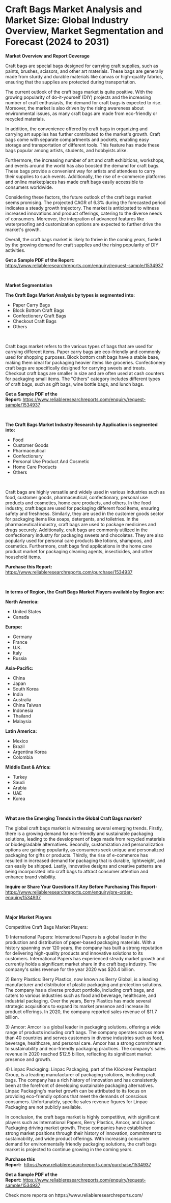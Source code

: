 <p><h1>Craft Bags Market Analysis and Market Size: Global Industry Overview, Market Segmentation and Forecast (2024 to 2031)</h1></p><p><strong>Market Overview and Report Coverage</strong></p>
<p><p>Craft bags are special bags designed for carrying craft supplies, such as paints, brushes, scissors, and other art materials. These bags are generally made from sturdy and durable materials like canvas or high-quality fabrics, ensuring that the supplies are protected during transportation.</p><p>The current outlook of the craft bags market is quite positive. With the growing popularity of do-it-yourself (DIY) projects and the increasing number of craft enthusiasts, the demand for craft bags is expected to rise. Moreover, the market is also driven by the rising awareness about environmental issues, as many craft bags are made from eco-friendly or recycled materials.</p><p>In addition, the convenience offered by craft bags in organizing and carrying art supplies has further contributed to the market's growth. Craft bags come with separate compartments and pockets, enabling easy storage and transportation of different tools. This feature has made these bags popular among artists, students, and hobbyists alike.</p><p>Furthermore, the increasing number of art and craft exhibitions, workshops, and events around the world has also boosted the demand for craft bags. These bags provide a convenient way for artists and attendees to carry their supplies to such events. Additionally, the rise of e-commerce platforms and online marketplaces has made craft bags easily accessible to consumers worldwide.</p><p>Considering these factors, the future outlook of the craft bags market seems promising. The projected CAGR of 6.3% during the forecasted period indicates a steady growth trajectory. The market is anticipated to witness increased innovations and product offerings, catering to the diverse needs of consumers. Moreover, the integration of advanced features like waterproofing and customization options are expected to further drive the market's growth.</p><p>Overall, the craft bags market is likely to thrive in the coming years, fueled by the growing demand for craft supplies and the rising popularity of DIY activities.</p></p>
<p><strong>Get a Sample PDF of the Report:</strong> <a href="https://www.reliableresearchreports.com/enquiry/request-sample/1534937">https://www.reliableresearchreports.com/enquiry/request-sample/1534937</a></p>
<p>&nbsp;</p>
<p><strong>Market Segmentation</strong></p>
<p><strong>The Craft Bags Market Analysis by types is segmented into:</strong></p>
<p><ul><li>Paper Carry Bags</li><li>Block Bottom Craft Bags</li><li>Confectionery Craft Bags</li><li>Checkout Craft Bags</li><li>Others</li></ul></p>
<p>&nbsp;</p>
<p><p>Craft bags market refers to the various types of bags that are used for carrying different items. Paper carry bags are eco-friendly and commonly used for shopping purposes. Block bottom craft bags have a stable base, making them ideal for packaging heavier items like groceries. Confectionery craft bags are specifically designed for carrying sweets and treats. Checkout craft bags are smaller in size and are often used at cash counters for packaging small items. The "Others" category includes different types of craft bags, such as gift bags, wine bottle bags, and lunch bags.</p></p>
<p><strong>Get a Sample PDF of the Report:</strong>&nbsp;<a href="https://www.reliableresearchreports.com/enquiry/request-sample/1534937">https://www.reliableresearchreports.com/enquiry/request-sample/1534937</a></p>
<p>&nbsp;</p>
<p><strong>The Craft Bags Market Industry Research by Application is segmented into:</strong></p>
<p><ul><li>Food</li><li>Customer Goods</li><li>Pharmaceutical</li><li>Confectionary</li><li>Personal Use Product And Cosmetic</li><li>Home Care Products</li><li>Others</li></ul></p>
<p>&nbsp;</p>
<p><p>Craft bags are highly versatile and widely used in various industries such as food, customer goods, pharmaceutical, confectionary, personal use products and cosmetics, home care products, and others. In the food industry, craft bags are used for packaging different food items, ensuring safety and freshness. Similarly, they are used in the customer goods sector for packaging items like soaps, detergents, and toiletries. In the pharmaceutical industry, craft bags are used to package medicines and drugs securely. Additionally, craft bags are commonly utilized in the confectionary industry for packaging sweets and chocolates. They are also popularly used for personal care products like lotions, shampoos, and cosmetics. Furthermore, craft bags find applications in the home care product market for packaging cleaning agents, insecticides, and other household items.</p></p>
<p><strong>Purchase this Report:</strong>&nbsp; <a href="https://www.reliableresearchreports.com/purchase/1534937">https://www.reliableresearchreports.com/purchase/1534937</a></p>
<p>&nbsp;</p>
<p><strong>In terms of Region, the Craft Bags Market Players available by Region are:</strong></p>
<p>
    <p> <strong> North America: </strong>
        <ul>
            <li>United States</li>
            <li>Canada</li>
        </ul>
        </p> 
    <p> <strong> Europe: </strong>
        <ul>
            <li>Germany</li>
            <li>France</li>
            <li>U.K.</li>
            <li>Italy</li>
            <li>Russia</li>
        </ul>
        </p> 
    <p> <strong> Asia-Pacific: </strong>
        <ul>
            <li>China</li>
            <li>Japan</li>
            <li>South Korea</li>
            <li>India</li>
            <li>Australia</li>
            <li>China Taiwan</li>
            <li>Indonesia</li>
            <li>Thailand</li>
            <li>Malaysia</li>
        </ul>
        </p> 
    <p> <strong> Latin America: </strong>
        <ul>
            <li>Mexico</li>
            <li>Brazil</li>
            <li>Argentina Korea</li>
            <li>Colombia</li>
        </ul>
        </p> 
    <p> <strong> Middle East & Africa: </strong>
        <ul>
            <li>Turkey</li>
            <li>Saudi</li>
            <li>Arabia</li>
            <li>UAE</li>
            <li>Korea</li>
        </ul>
    </p>
    </p>
<p>&nbsp;</p>
<p><strong>What are the Emerging Trends in the Global Craft Bags market?</strong></p>
<p><p>The global craft bags market is witnessing several emerging trends. Firstly, there is a growing demand for eco-friendly and sustainable packaging solutions, leading to the development of bags made from recycled materials or biodegradable alternatives. Secondly, customization and personalization options are gaining popularity, as consumers seek unique and personalized packaging for gifts or products. Thirdly, the rise of e-commerce has resulted in increased demand for packaging that is durable, lightweight, and can easily be shipped. Lastly, innovative designs and creative patterns are being incorporated into craft bags to attract consumer attention and enhance brand visibility.</p></p>
<p><strong>Inquire or Share Your Questions If Any Before Purchasing This Report</strong>- <a href="https://www.reliableresearchreports.com/enquiry/pre-order-enquiry/1534937">https://www.reliableresearchreports.com/enquiry/pre-order-enquiry/1534937</a></p>
<p>&nbsp;</p>
<p><strong>Major Market Players</strong></p>
<p><p>Competitive Craft Bags Market Players:</p><p>1) International Papers: International Papers is a global leader in the production and distribution of paper-based packaging materials. With a history spanning over 120 years, the company has built a strong reputation for delivering high-quality products and innovative solutions to its customers. International Papers has experienced steady market growth and currently holds a significant market share in the craft bags industry. The company's sales revenue for the year 2020 was $20.4 billion.</p><p>2) Berry Plastics: Berry Plastics, now known as Berry Global, is a leading manufacturer and distributor of plastic packaging and protection solutions. The company has a diverse product portfolio, including craft bags, and caters to various industries such as food and beverage, healthcare, and industrial packaging. Over the years, Berry Plastics has made several strategic acquisitions to expand its market presence and increase its product offerings. In 2020, the company reported sales revenue of $11.7 billion.</p><p>3) Amcor: Amcor is a global leader in packaging solutions, offering a wide range of products including craft bags. The company operates across more than 40 countries and serves customers in diverse industries such as food, beverage, healthcare, and personal care. Amcor has a strong commitment to sustainability and eco-friendly packaging practices. The company's sales revenue in 2020 reached $12.5 billion, reflecting its significant market presence and growth.</p><p>4) Linpac Packaging: Linpac Packaging, part of the Klöckner Pentaplast Group, is a leading manufacturer of packaging solutions, including craft bags. The company has a rich history of innovation and has consistently been at the forefront of developing sustainable packaging alternatives. Linpac Packaging's market growth can be attributed to its focus on providing eco-friendly options that meet the demands of conscious consumers. Unfortunately, specific sales revenue figures for Linpac Packaging are not publicly available.</p><p>In conclusion, the craft bags market is highly competitive, with significant players such as International Papers, Berry Plastics, Amcor, and Linpac Packaging driving market growth. These companies have established strong market positions through their history of innovation, commitment to sustainability, and wide product offerings. With increasing consumer demand for environmentally friendly packaging solutions, the craft bags market is projected to continue growing in the coming years.</p></p>
<p><strong>Purchase this Report:</strong>&nbsp;&nbsp;<a href="https://www.reliableresearchreports.com/purchase/1534937">https://www.reliableresearchreports.com/purchase/1534937</a></p>
<p></p>
<p><strong>Get a Sample PDF of the Report:</strong>&nbsp;<a href="https://www.reliableresearchreports.com/enquiry/request-sample/1534937">https://www.reliableresearchreports.com/enquiry/request-sample/1534937</a></p>
<p>Check more reports on https://www.reliableresearchreports.com/</p>
